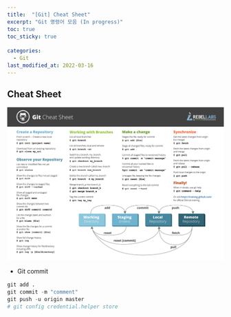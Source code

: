 ```yaml
---
title:  "[Git] Cheat Sheet"
excerpt: "Git 명령어 모음 (In progress)"
toc: true
toc_sticky: true

categories:
  - Git
last_modified_at: 2022-03-16
---
```


## Cheat Sheet
  ![gitcheatsheet](/img/gitcheatsheet.PNG)
  <br>

  * Git commit
  ```python
  git add .
  git commit -m "comment" 
  git push -u origin master
  # git config credential.helper store
  ```
